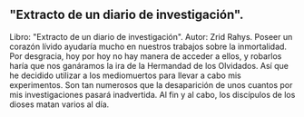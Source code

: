 ## "Extracto de un diario de investigación".
Libro: "Extracto de un diario de investigación".
Autor: Zrid Rahys.
Poseer un corazón lívido ayudaría mucho en nuestros trabajos sobre la inmortalidad. Por desgracia, hoy por hoy no hay manera de acceder a ellos, y robarlos haría que nos ganáramos la ira de la Hermandad de los Olvidados. Así que he decidido utilizar a los mediomuertos para llevar a cabo mis experimentos. Son tan numerosos que la desaparición de unos cuantos por mis investigaciones pasará inadvertida. Al fin y al cabo, los discípulos de los dioses matan varios al día.